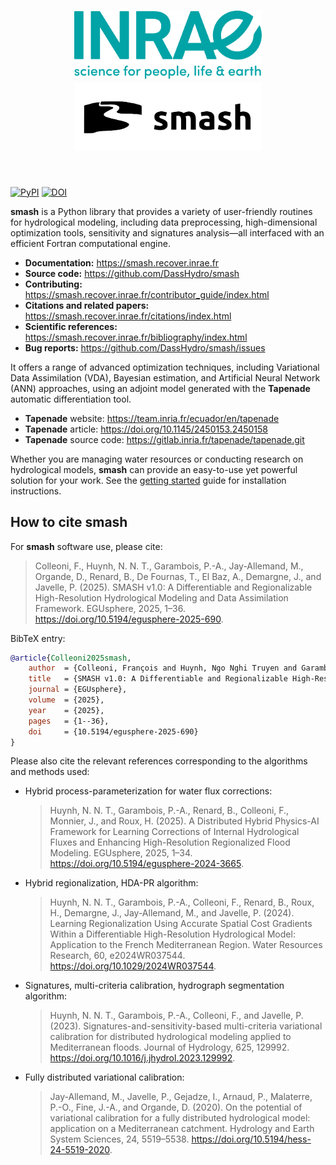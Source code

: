 <h1 align="center">
<picture>
  <source media="(prefers-color-scheme: dark)" srcset="https://raw.githubusercontent.com/DassHydro/smash/main/doc/source/_static/corporate_logo_dark.svg">
  <img src="https://raw.githubusercontent.com/DassHydro/smash/main/doc/source/_static/corporate_logo.svg" width="300", hspace=30>
</picture>
<picture>
  <source media="(prefers-color-scheme: dark)" srcset="https://raw.githubusercontent.com/DassHydro/smash/main/doc/source/_static/logo_smash_dark.svg">
  <img src="https://raw.githubusercontent.com/DassHydro/smash/main/doc/source/_static/logo_smash.svg" width="300", hspace=30>
</picture>
</h1><br>

[![PyPI](https://badge.fury.io/py/hydro-smash.svg)](https://badge.fury.io/py/hydro-smash)
[![DOI](https://img.shields.io/badge/DOI-10.5194%2Fegusphere--2025--690-blue)](https://doi.org/10.5194/egusphere-2025-690)

**smash** is a Python library that provides a variety of user-friendly routines for hydrological modeling, including data preprocessing, high-dimensional optimization tools, sensitivity and signatures analysis—all interfaced with an efficient Fortran computational engine.

- **Documentation:** https://smash.recover.inrae.fr
- **Source code:** https://github.com/DassHydro/smash
- **Contributing:** https://smash.recover.inrae.fr/contributor_guide/index.html
- **Citations and related papers:** https://smash.recover.inrae.fr/citations/index.html
- **Scientific references:** https://smash.recover.inrae.fr/bibliography/index.html
- **Bug reports:** https://github.com/DassHydro/smash/issues

It offers a range of advanced optimization techniques, including Variational Data Assimilation (VDA), Bayesian estimation, and Artificial Neural Network (ANN) approaches, using an adjoint model generated with the **Tapenade** automatic differentiation tool.

- **Tapenade** website: https://team.inria.fr/ecuador/en/tapenade
- **Tapenade** article: https://doi.org/10.1145/2450153.2450158
- **Tapenade** source code: https://gitlab.inria.fr/tapenade/tapenade.git

Whether you are managing water resources or conducting research on hydrological models, **smash** can provide an easy-to-use yet powerful solution for your work. See the [getting started](https://smash.recover.inrae.fr/getting_started/index.html) guide for installation instructions.

## How to cite smash

For **smash** software use, please cite:

> Colleoni, F., Huynh, N. N. T., Garambois, P.-A., Jay-Allemand, M., Organde, D., Renard, B., De Fournas, T., El Baz, A., Demargne, J., and Javelle, P. (2025). 
> SMASH v1.0: A Differentiable and Regionalizable High-Resolution Hydrological Modeling and Data Assimilation Framework. 
> EGUsphere, 2025, 1–36. 
> https://doi.org/10.5194/egusphere-2025-690.

BibTeX entry:

```bibtex
@article{Colleoni2025smash,
    author  = {Colleoni, François and Huynh, Ngo Nghi Truyen and Garambois, Pierre-André and Jay-Allemand, Maxime and Organde, Didier and Renard, Benjamin and De Fournas, Thomas and El Baz, Apolline and Demargne, Julie and Javelle, Pierre},
    title   = {SMASH v1.0: A Differentiable and Regionalizable High-Resolution Hydrological Modeling and Data Assimilation Framework},
    journal = {EGUsphere},
    volume  = {2025},
    year    = {2025},
    pages   = {1--36},
    doi     = {10.5194/egusphere-2025-690}
}
```

Please also cite the relevant references corresponding to the algorithms and methods used:

- Hybrid process-parameterization for water flux corrections:

    > Huynh, N. N. T., Garambois, P.-A., Renard, B., Colleoni, F., Monnier, J., and Roux, H. (2025). 
    > A Distributed Hybrid Physics-AI Framework for Learning Corrections of Internal Hydrological Fluxes and Enhancing High-Resolution Regionalized Flood Modeling. 
    > EGUsphere, 2025, 1–34. 
    > https://doi.org/10.5194/egusphere-2024-3665.

- Hybrid regionalization, HDA-PR algorithm:

    > Huynh, N. N. T., Garambois, P.-A., Colleoni, F., Renard, B., Roux, H., Demargne, J., Jay-Allemand, M., and Javelle, P. (2024). 
    > Learning Regionalization Using Accurate Spatial Cost Gradients Within a Differentiable High-Resolution Hydrological Model: Application to the French Mediterranean Region. 
    > Water Resources Research, 60, e2024WR037544. 
    > https://doi.org/10.1029/2024WR037544.

- Signatures, multi-criteria calibration, hydrograph segmentation algorithm:

    > Huynh, N. N. T., Garambois, P.-A., Colleoni, F., and Javelle, P. (2023). 
    > Signatures-and-sensitivity-based multi-criteria variational calibration for distributed hydrological modeling applied to Mediterranean floods. 
    > Journal of Hydrology, 625, 129992. 
    > https://doi.org/10.1016/j.jhydrol.2023.129992.

- Fully distributed variational calibration:

    > Jay-Allemand, M., Javelle, P., Gejadze, I., Arnaud, P., Malaterre, P.-O., Fine, J.-A., and Organde, D. (2020). 
    > On the potential of variational calibration for a fully distributed hydrological model: application on a Mediterranean catchment. 
    > Hydrology and Earth System Sciences, 24, 5519–5538. 
    > https://doi.org/10.5194/hess-24-5519-2020.
